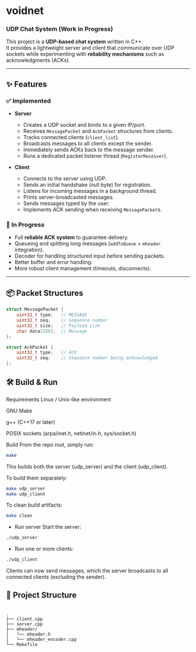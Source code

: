 # voidnet
### UDP Chat System (Work in Progress)

This project is a **UDP-based chat system** written in C++.  
It provides a lightweight server and client that communicate over UDP sockets while experimenting with **reliability mechanisms** such as acknowledgments (ACKs).

---

## ✨ Features

### ✅ Implemented
- **Server**
  - Creates a UDP socket and binds to a given IP/port.
  - Receives `MessagePacket` and `AckPacket` structures from clients.
  - Tracks connected clients (`client_list`).
  - Broadcasts messages to all clients except the sender.
  - Immediately sends ACKs back to the message sender.
  - Runs a dedicated packet listener thread (`RegisterReceiver`).

- **Client**
  - Connects to the server using UDP.
  - Sends an initial handshake (null byte) for registration.
  - Listens for incoming messages in a background thread.
  - Prints server-broadcasted messages.
  - Sends messages typed by the user.
  - Implements ACK sending when receiving `MessagePacket`s.

### 🔧 In Progress
- Full **reliable ACK system** to guarantee delivery.
- Queueing and splitting long messages (`addToQueue` + `mheader` integration).
- Decoder for handling structured input before sending packets.
- Better buffer and error handling.
- More robust client management (timeouts, disconnects).

---

## 📦 Packet Structures

```cpp
struct MessagePacket {
    uint32_t type;   // MESSAGE
    uint32_t seq;    // Sequence number
    uint32_t size;   // Payload size
    char data[256];  // Message
};

struct AckPacket {
    uint32_t type;   // ACK
    uint32_t seq;    // Sequence number being acknowledged
};
```
## 🛠️ Build & Run
Requirements
Linux / Unix-like environment

GNU Make

g++ (C++17 or later)

POSIX sockets (arpa/inet.h, netinet/in.h, sys/socket.h)

Build
From the repo root, simply run:

```bash
make
```
This builds both the server (udp_server) and the client (udp_client).

To build them separately:

```bash
make udp_server
make udp_client
```
To clean build artifacts:

```bash
make clean
```
- Run server
Start the server:

```bash
./udp_server
```
- Run one or more clients:

```bash
./udp_client
```
Clients can now send messages, which the server broadcasts to all connected clients (excluding the sender).

## 📂 Project Structure
```

.
├── client.cpp
├── server.cpp
├── mheader/
│   └── mheader.h
│   └── mheader_encoder.cpp
└── Makefile
```